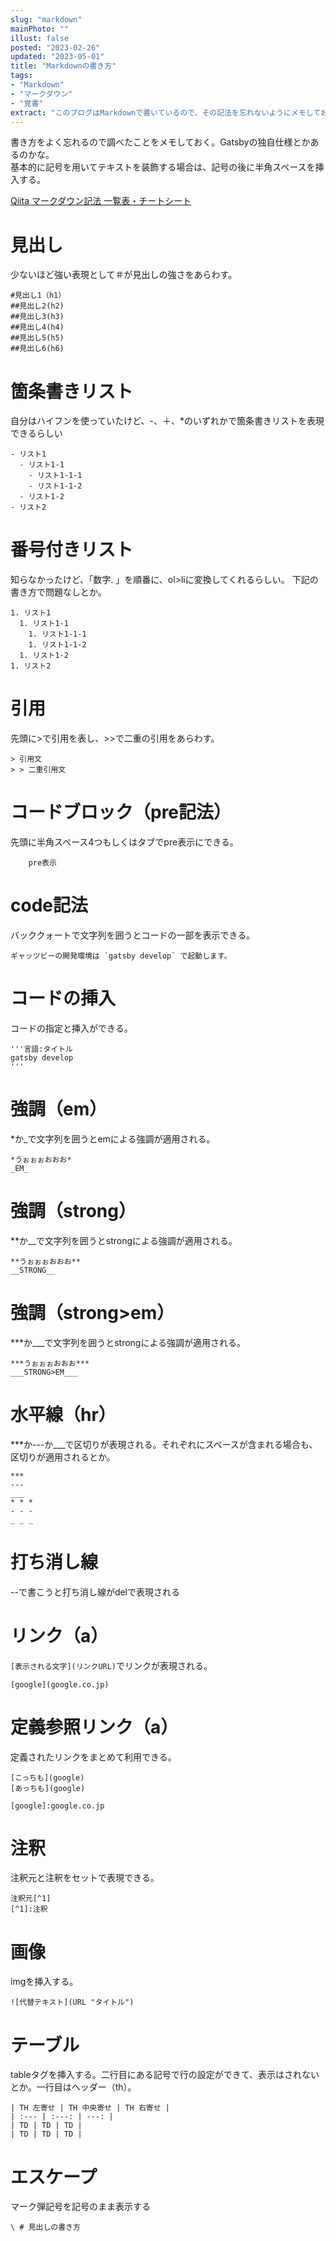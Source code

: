 ```yaml
---
slug: "markdown"
mainPhoto: ""
illust: false
posted: "2023-02-26"
updated: "2023-05-01"
title: "Markdownの書き方"
tags: 
- "Markdown"
- "マークダウン"
- "覚書"
extract: "このブログはMarkdownで書いているので、その記法を忘れないようにメモしておく。"
---
```

書き方をよく忘れるので調べたことをメモしておく。Gatsbyの独自仕様とかあるのかな。  
基本的に記号を用いてテキストを装飾する場合は、記号の後に半角スペースを挿入する。  

[Qiita マークダウン記法 一覧表・チートシート](https://qiita.com/kamorits/items/6f342da395ad57468ae3#%E6%B3%A8%E9%87%88)

# 見出し

少ないほど強い表現として＃が見出しの強さをあらわす。

    #見出し1（h1）
    ##見出し2(h2)
    ##見出し3(h3)
    ##見出し4(h4)
    ##見出し5(h5)
    ##見出し6(h6)

# 箇条書きリスト

自分はハイフンを使っていたけど、-、＋、*のいずれかで箇条書きリストを表現できるらしい

    - リスト1
      - リスト1-1
        - リスト1-1-1
        - リスト1-1-2
      - リスト1-2
    - リスト2

# 番号付きリスト

知らなかったけど、「数字. 」を順番に、ol>liに変換してくれるらしい。
下記の書き方で問題なしとか。

    1. リスト1
      1. リスト1-1
        1. リスト1-1-1
        1. リスト1-1-2
      1. リスト1-2
    1. リスト2

# 引用

先頭に>で引用を表し、>>で二重の引用をあらわす。

    > 引用文
    > > 二重引用文


# コードブロック（pre記法）

先頭に半角スペース4つもしくはタブでpre表示にできる。

        pre表示

# code記法

バッククォートで文字列を囲うとコードの一部を表示できる。

    ギャッツビーの開発環境は `gatsby develop` で起動します。

# コードの挿入

コードの指定と挿入ができる。

    '''言語:タイトル
    gatsby develop
    '''

# 強調（em）

*か_で文字列を囲うとemによる強調が適用される。

    *うぉぉぉおおお*
    _EM_

# 強調（strong）

**か__で文字列を囲うとstrongによる強調が適用される。

    **うぉぉぉおおお**
    __STRONG__

# 強調（strong>em）

***か___で文字列を囲うとstrongによる強調が適用される。

    ***うぉぉぉおおお***
    ___STRONG>EM___
   
# 水平線（hr）

***か---か___で区切りが表現される。それぞれにスペースが含まれる場合も、区切りが適用されるとか。

    ***
    ---
    ___
    * * *
    - - -
    _ _ _

# 打ち消し線

--で書こうと打ち消し線がdelで表現される

# リンク（a）

`[表示される文字](リンクURL)`でリンクが表現される。

    [google](google.co.jp)

# 定義参照リンク（a）

定義されたリンクをまとめて利用できる。

    [こっちも](google)
    [あっちも](google)

    [google]:google.co.jp

# 注釈

注釈元と注釈をセットで表現できる。

    注釈元[^1]
    [^1]:注釈

# 画像

imgを挿入する。

    ![代替テキスト](URL "タイトル")

# テーブル

tableタグを挿入する。二行目にある記号で行の設定ができて、表示はされないとか。一行目はヘッダー（th）。

    | TH 左寄せ | TH 中央寄せ | TH 右寄せ |
    | :--- | :---: | ---: |
    | TD | TD | TD |
    | TD | TD | TD |

# エスケープ

マーク弾記号を記号のまま表示する

    \ # 見出しの書き方 